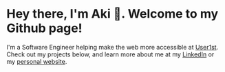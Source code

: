 # Hey there, I'm Aki 👋. Welcome to my Github page!
I'm a Software Engineer helping make the web more accessible at [User1st](https://www.user1st.com/). Check out my projects below, and learn more about me at my [LinkedIn](https://www.linkedin.com/in/iknowhtml/) or my [personal website](https://www.iknowht.ml/).
